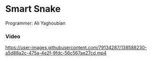 # Smart Snake

Programmer: Ali Yaghoubian

### Video


https://user-images.githubusercontent.com/79134287/138588230-a5d88a2c-475a-4e2f-9fdc-56c567ae27cd.mp4

